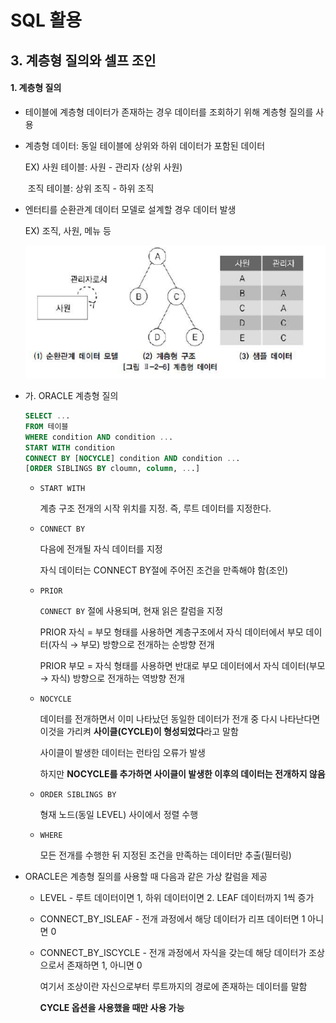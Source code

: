 # SQL 활용

## 3. 계층형 질의와 셀프 조인

#### 1. 계층형 질의

- 테이블에 계층형 데이터가 존재하는 경우 데이터를 조회하기 위해 계층형 질의를 사용

- 계층형 데이터: 동일 테이블에 상위와 하위 데이터가 포함된 데이터

  EX) 사원 테이블: 사원 - 관리자 (상위 사원)

  ​       조직 테이블: 상위 조직 - 하위 조직

- 엔터티를 순환관계 데이터 모델로 설계할 경우 데이터 발생

  EX) 조직, 사원, 메뉴 등

  ![image-20200528154817940](./images/image-20200528154817940.png)

- 가. ORACLE 계층형 질의

  ```sql
  SELECT ...
  FROM 테이블
  WHERE condition AND condition ...
  START WITH condition
  CONNECT BY [NOCYCLE] condition AND condition ...
  [ORDER SIBLINGS BY cloumn, column, ...]
  ```

  - `START WITH`

    계층 구조 전개의 시작 위치를 지정. 즉, 루트 데이터를 지정한다.

  - `CONNECT BY`

    다음에 전개될 자식 데이터를 지정

    자식  데이터는 CONNECT BY절에 주어진 조건을 만족해야 함(조인)

  - `PRIOR`

    `CONNECT BY` 절에 사용되며, 현재 읽은 칼럼을 지정

    PRIOR 자식 = 부모 형태를 사용하면 계층구조에서 자식 데이터에서 부모 데이터(자식 → 부모) 방향으로 전개하는 순방향 전개

    PRIOR 부모 = 자식 형태를 사용하면 반대로 부모 데이터에서 자식 데이터(부모 → 자식) 방향으로 전개하는 역방향 전개

  - `NOCYCLE`

    데이터를 전개하면서 이미 나타났던 동일한 데이터가 전개 중 다시 나타난다면 이것을 가리켜 **사이클(CYCLE)이 형성되었다**라고 말함

    사이클이 발생한 데이터는 런타임 오류가 발생

    하지만 **NOCYCLE를 추가하면 사이클이 발생한 이후의 데이터는 전개하지 않음**

  - `ORDER SIBLINGS BY `

    형재 노드(동일 LEVEL) 사이에서 정렬 수행

  - `WHERE`

    모든 전개를 수행한 뒤 지정된 조건을 만족하는 데이터만 추출(필터링)

- ORACLE은 계층형 질의를 사용할 때 다음과 같은 가상 칼럼을 제공

  - LEVEL - 루트 데이터이면 1, 하위 데이터이면 2. LEAF 데이터까지 1씩 증가

  - CONNECT_BY_ISLEAF - 전개 과정에서 해당 데이터가 리프 데이터면 1 아니면 0

  - CONNECT_BY_ISCYCLE - 전개 과정에서 자식을 갖는데 해당 데이터가 조상으로서 존재하면 1, 아니면 0

    여기서 조상이란 자신으로부터 루트까지의 경로에 존재하는 데이터를 말함

    **CYCLE 옵션을 사용했을 때만 사용 가능**

    